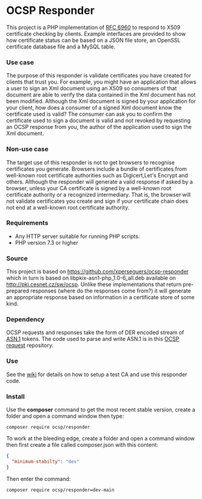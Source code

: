 # OCSP Responder

This project is a PHP implementation of [RFC 6960](https://datatracker.ietf.org/doc/html/rfc6960) to respond to X509 certificate checking by clients.  Example interfaces are provided to show how certificate status can be based on a JSON file store, an OpenSSL certificate database file and a MySQL table.

### Use case

The purpose of this responder is validate certificates you have created for clients that trust you.  For example, you might have an application that allows a user to sign an Xml document using an X509 so consumers of that document are able to verify the data contained in the Xml document has not been modified. Although the Xml document is signed by your application for your client, how does a consumer of a signed Xml document know the certificate used is valid?  The consumer can ask you to confirm the certificate used to sign a document is valid and not revoked by requesting an OCSP response from you, the author of the application used to sign the Xml document.

### Non-use case

The target use of this responder is not to get browsers to recognise certificates you generate.  Browsers include a bundle of certificates from well-known root certificate authorities such as Digicert,Let's Encrypt and others.  Although the responder will generate a valid response if asked by a browser, unless your CA certificate is signed by a well-known root certificate authority or a recognized intermediary.  That is, the browser will not validate certificates you create and sign if your certificate chain does not end at a well-known root certificate authority.

### Requirements

* Any HTTP server suitable for running PHP scripts.
* PHP version 7.3 or higher

### Source

This project is based on https://github.com/xperseguers/ocsp-responder which in turn is based on libpkix-asn1-php_1.0-6_all.deb available on http://pki.cesnet.cz/sw/ocsp.  Unlike these implementations that return pre-prepared responses (where do the responses come from?) it will generate an appropriate response based on information in a certificate store of some kind.

### Dependency

OCSP requests and responses take the form of DER encoded stream of [ASN.1](http://luca.ntop.org/Teaching/Appunti/asn1.html) tokens.  The code used to parse and write ASN.1 is in this [OCSP request](https://github.com/bseddon/ocsp) repository.

### Use

See the [wiki](https://github.com/bseddon/ocsp-responder/wiki) for details on how to setup a test CA and use this responder code.

### Install

Use the **composer** command to get the most recent stable version, create a folder and open a command window then type:

```composer require ocsp/responder```

To work at the bleeding edge, create a folder and open a command window then first create a file called composer.json with this content:

```json
{
  "minimum-stabilty": "dev"
}
```

Then enter the command:

```composer require ocsp/responder=dev-main```

